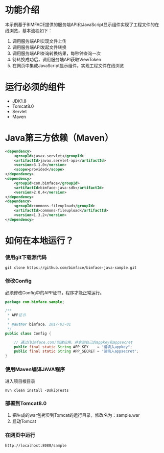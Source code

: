 # 功能介绍

本示例基于BIMFACE提供的服务端API和JavaScript显示组件实现了工程文件的在线浏览，基本流程如下：
1. 调用服务端API实现文件上传
2. 调用服务端API发起文件转换
3. 调用服务端API查询转换结果，每秒钟查询一次
4. 待转换成功后，调用服务端API获取ViewToken
5. 在网页中集成JavaScript显示组件，实现工程文件在线浏览

# 运行必须的组件

* JDK1.8
* Tomcat8.0
* Servlet
* Maven

# Java第三方依赖（Maven）

```xml
<dependency>
	<groupId>javax.servlet</groupId>
	<artifactId>javax.servlet-api</artifactId>
	<version>3.1.0</version>
	<scope>provided</scope>
</dependency>
<dependency>
	<groupId>com.bimface</groupId>
	<artifactId>bimface-java-sdk</artifactId>
	<version>2.0.4</version>
</dependency>
<dependency>
	<groupId>commons-fileupload</groupId>
	<artifactId>commons-fileupload</artifactId>
	<version>1.3.2</version>
</dependency>
```

# 如何在本地运行？

### 使用git下载源代码

```
git clone https://github.com/bimface/bimface-java-sample.git
```

### 修改Config

必须修改Config中的APP证书，程序才能正常运行。

```java
package com.bimface.sample;

/**
 * APP证书
 * 
 * @author bimface, 2017-03-01
 */
public class Config {

    // 通过(bimface.com)创建应用，并拿到自己的appkey和appsecret
    public final static String APP_KEY    = "请填入appkey";
    public final static String APP_SECRET = "请填入appsecret";
}
```

### 使用Maven编译JAVA程序

进入项目根目录

```
mvn clean install -DskipTests
```

### 部署到Tomcat8.0

1. 把生成的war包拷贝到Tomcat的运行目录，修改名为：sample.war
2. 启动Tomcat

### 在网页中运行

```
http://localhost:8080/sample
```
